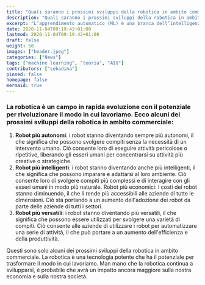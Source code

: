 ```yaml
---
title: "Quali saranno i prossimi sviluppi della robotica in ambito commerciale"
description: "Quali saranno i prossimi sviluppi della robotica in ambito commerciale"
excerpt: "L’apprendimento automatico (ML) è una branca dell’intelligenza artificiale (AI) che consente ai computer di imparare senza essere esplicitamente programmati. Ciò significa che i robot possono imparare a svolgere compiti in modo indipendente..."
date: 2020-11-04T09:19:42+01:00
lastmod: 2020-11-04T09:19:42+01:00
draft: false
weight: 50
images: ["header.jpeg"]
categories: ["News"]
tags: ["machine learning", "teoria", "AIO"]
contributors: ["sebadima"]
pinned: false
homepage: false
mermaid: true
---
```


<style>
.x {
    transition:transform 0.50s ease;
}

.x:hover {
    -webkit-transform:scale(1.75); /* or some other value */
    transform:scale(1.75);
}
</style>


### La robotica è un campo in rapida evoluzione con il potenziale per rivoluzionare il modo in cui lavoriamo. Ecco alcuni dei prossimi sviluppi della robotica in ambito commerciale:

1. **Robot più autonomi**: i robot stanno diventando sempre più autonomi, il che significa che possono svolgere compiti senza la necessità di un intervento umano. Ciò consente loro di eseguire attività pericolose o ripetitive, liberando gli esseri umani per concentrarsi su attività più creative o strategiche.
2. **Robot più intelligenti**: i robot stanno diventando anche più intelligenti, il che significa che possono imparare e adattarsi al loro ambiente. Ciò consente loro di svolgere compiti più complessi e di interagire con gli esseri umani in modo più naturale.
Robot più economici: i costi dei robot stanno diminuendo, il che li rende più accessibili alle aziende di tutte le dimensioni. Ciò sta portando a un aumento dell'adozione dei robot da parte delle aziende di tutti i settori.
3. **Robot più versatili**: i robot stanno diventando più versatili, il che significa che possono essere utilizzati per svolgere una varietà di compiti. Ciò consente alle aziende di utilizzare i robot per automatizzare una serie di attività, il che può portare a un aumento dell'efficienza e della produttività.

Questi sono solo alcuni dei prossimi sviluppi della robotica in ambito commerciale. La robotica è una tecnologia potente che ha il potenziale per trasformare il modo in cui lavoriamo. Man mano che la robotica continua a svilupparsi, è probabile che avrà un impatto ancora maggiore sulla nostra economia e sulla nostra società.
